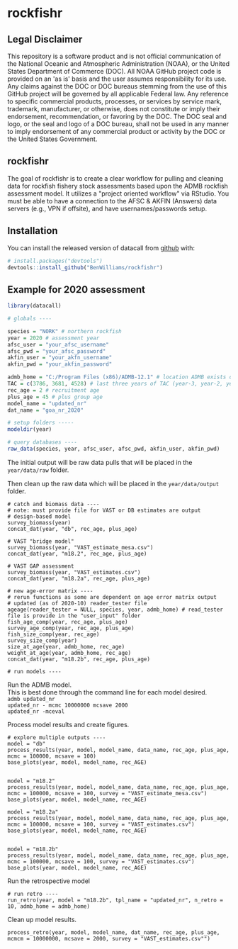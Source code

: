# rockfishr

## Legal Disclaimer

This repository is a software product and is not official communication of the National Oceanic and Atmospheric Administration (NOAA), or the United States Department of Commerce (DOC). 
All NOAA GitHub project code is provided on an 'as is' basis and the user assumes responsibility for its use. Any claims against the DOC or DOC bureaus stemming from the use of this GitHub project will be governed by all applicable Federal law. 
Any reference to specific commercial products, processes, or services by service mark, trademark, manufacturer, or otherwise, does not constitute or imply their endorsement, recommendation, or favoring by the DOC. 
The DOC seal and logo, or the seal and logo of a DOC bureau, shall not be used in any manner to imply endorsement of any commercial product or activity by the DOC or the United States Government.

<!-- badges: start -->
<!-- badges: end -->

## rockfishr
The goal of rockfishr is to create a clear workflow for pulling and cleaning data for rockfish fishery stock assessments based upon the ADMB rockfish assessment model.
It utilizes a "project oriented workflow" via RStudio.
You must be able to have a connection to the AFSC & AKFIN (Answers) data servers (e.g., VPN if offsite), and have usernames/passwords setup.

## Installation

You can install the released version of datacall from [github](https://github.com/BenWilliams-NOAA/rockfishr) with:

``` r
# install.packages("devtools")
devtools::install_github("BenWilliams/rockfishr")
```

## Example for 2020 assessment


``` r
library(datacall)

# globals ----

species = "NORK" # northern rockfish
year = 2020 # assessment year
afsc_user = "your_afsc_username"
afsc_pwd = "your_afsc_password"
akfin_user = "your_akfn_username"
akfin_pwd = "your_akfin_password"

admb_home = "C:/Program Files (x86)/ADMB-12.1" # location ADMB exists on *my* computer
TAC = c(3786, 3681, 4528) # last three years of TAC (year-3, year-2, year-1)
rec_age = 2 # recruitment age
plus_age = 45 # plus group age
model_name = "updated_nr"
dat_name = "goa_nr_2020"

# setup folders -----
modeldir(year)

# query databases ----
raw_data(species, year, afsc_user, afsc_pwd, akfin_user, akfin_pwd)
```

The initial output will be raw data pulls that will be placed in the  `year/data/raw` folder.

Then clean up the raw data which will be placed in the `year/data/output` folder.


```{r}
# catch and biomass data ----
# note: must provide file for VAST or DB estimates are output
# design-based model
survey_biomass(year) 
concat_dat(year, "db", rec_age, plus_age)

# VAST "bridge model"
survey_biomass(year, "VAST_estimate_mesa.csv") 
concat_dat(year, "m18.2", rec_age, plus_age)

# VAST GAP assessment
survey_biomass(year, "VAST_estimates.csv") 
concat_dat(year, "m18.2a", rec_age, plus_age)

# new age-error matrix ----
# rerun functions as some are dependent on age error matrix output
# updated (as of 2020-10) reader_tester file
ageage(reader_tester = NULL, species, year, admb_home) # read_tester file is provide in the "user_input" folder
fish_age_comp(year, rec_age, plus_age)
survey_age_comp(year, rec_age, plus_age)
fish_size_comp(year, rec_age)
survey_size_comp(year)
size_at_age(year, admb_home, rec_age)
weight_at_age(year, admb_home, rec_age)
concat_dat(year, "m18.2b", rec_age, plus_age)

# run models ----
```

Run the ADMB model.  
This is best done through the command line for each model desired.  
`admb updated_nr`  
`updated_nr - mcmc 10000000 mcsave 2000`  
`updated_nr -mceval`


Process model results and create figures.
```{r}
# explore multiple outputs ----
model = "db"
process_results(year, model, model_name, data_name, rec_age, plus_age, mcmc = 100000, mcsave = 100)
base_plots(year, model, model_name, rec_AGE)


model = "m18.2"
process_results(year, model, model_name, data_name, rec_age, plus_age, mcmc = 100000, mcsave = 100, survey = "VAST_estimate_mesa.csv")
base_plots(year, model, model_name, rec_AGE)

model = "m18.2a"
process_results(year, model, model_name, data_name, rec_age, plus_age, mcmc = 100000, mcsave = 100, survey = "VAST_estimates.csv")
base_plots(year, model, model_name, rec_AGE)


model = "m18.2b"
process_results(year, model, model_name, data_name, rec_age, plus_age, mcmc = 100000, mcsave = 100, survey = "VAST_estimates.csv")
base_plots(year, model, model_name, rec_AGE)
```

Run the retrospective model

```{r}
# run retro ----
run_retro(year, model = "m18.2b", tpl_name = "updated_nr", n_retro = 10, admb_home = admb_home)
```

Clean up model results.

```{r}
process_retro(year, model, model_name, dat_name, rec_age, plus_age, mcmcm = 10000000, mcsave = 2000, survey = "VAST_estimates.csv"")
```

